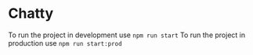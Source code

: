 # Chatty

To run the project in development use `npm run start`
To run the project in production use `npm run start:prod`
